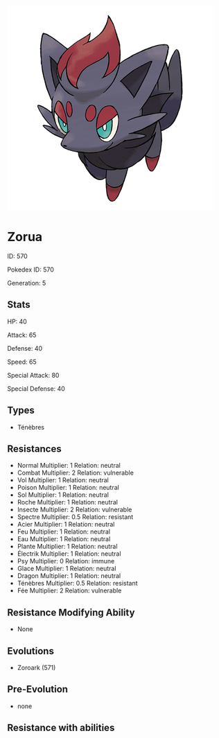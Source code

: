 ![](https://raw.githubusercontent.com/PokeAPI/sprites/master/sprites/pokemon/other/official-artwork/570.png)

# Zorua
ID: 570

Pokedex ID: 570

Generation: 5

## Stats

HP: 40

Attack: 65

Defense: 40

Speed: 65

Special Attack: 80

Special Defense: 40

## Types

- Ténèbres
## Resistances

- Normal Multiplier: 1 Relation: neutral
- Combat Multiplier: 2 Relation: vulnerable
- Vol Multiplier: 1 Relation: neutral
- Poison Multiplier: 1 Relation: neutral
- Sol Multiplier: 1 Relation: neutral
- Roche Multiplier: 1 Relation: neutral
- Insecte Multiplier: 2 Relation: vulnerable
- Spectre Multiplier: 0.5 Relation: resistant
- Acier Multiplier: 1 Relation: neutral
- Feu Multiplier: 1 Relation: neutral
- Eau Multiplier: 1 Relation: neutral
- Plante Multiplier: 1 Relation: neutral
- Électrik Multiplier: 1 Relation: neutral
- Psy Multiplier: 0 Relation: immune
- Glace Multiplier: 1 Relation: neutral
- Dragon Multiplier: 1 Relation: neutral
- Ténèbres Multiplier: 0.5 Relation: resistant
- Fée Multiplier: 2 Relation: vulnerable
## Resistance Modifying Ability

- None

## Evolutions

- Zoroark (571)
## Pre-Evolution

- none

## Resistance with abilities
